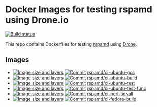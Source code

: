 # Docker Images for testing rspamd using Drone.io

[![Build status](https://ci.rspamd.com/api/badges/rspamd/rspamd-build-docker/status.svg)](https://ci.rspamd.com/rspamd/rspamd-build-docker)

This repo contains Dockerfiles for testing [rspamd](https://github.com/rspamd/rspamd) using [Drone](https://drone.io/).

## Images

* [![Image size and layers](https://images.microbadger.com/badges/image/rspamd/ci-ubuntu-gcc.svg)](https://microbadger.com/images/rspamd/ci-ubuntu-gcc)              [![Commit](https://images.microbadger.com/badges/commit/rspamd/ci-ubuntu-gcc.svg)](https://microbadger.com/images/rspamd/ci-ubuntu-gcc)              [rspamd/ci-ubuntu-gcc](https://hub.docker.com/r/rspamd/ci-ubuntu-gcc/)
* [![Image size and layers](https://images.microbadger.com/badges/image/rspamd/ci-ubuntu-build.svg)](https://microbadger.com/images/rspamd/ci-ubuntu-build)          [![Commit](https://images.microbadger.com/badges/commit/rspamd/ci-ubuntu-build.svg)](https://microbadger.com/images/rspamd/ci-ubuntu-build)          [rspamd/ci-ubuntu-build](https://hub.docker.com/r/rspamd/ci-ubuntu-build/)
* [![Image size and layers](https://images.microbadger.com/badges/image/rspamd/ci-ubuntu-test.svg)](https://microbadger.com/images/rspamd/ci-ubuntu-test)            [![Commit](https://images.microbadger.com/badges/commit/rspamd/ci-ubuntu-test.svg)](https://microbadger.com/images/rspamd/ci-ubuntu-test)            [rspamd/ci-ubuntu-test](https://hub.docker.com/r/rspamd/ci-ubuntu-test/)
* [![Image size and layers](https://images.microbadger.com/badges/image/rspamd/ci-ubuntu-test-func.svg)](https://microbadger.com/images/rspamd/ci-ubuntu-test-func)  [![Commit](https://images.microbadger.com/badges/commit/rspamd/ci-ubuntu-test-func.svg)](https://microbadger.com/images/rspamd/ci-ubuntu-test-func)  [rspamd/ci-ubuntu-test-func](https://hub.docker.com/r/rspamd/ci-ubuntu-test-func/)
* [![Image size and layers](https://images.microbadger.com/badges/image/rspamd/ci-perl-tidyall.svg)](https://microbadger.com/images/rspamd/ci-perl-tidyall)          [![Commit](https://images.microbadger.com/badges/commit/rspamd/ci-perl-tidyall.svg)](https://microbadger.com/images/rspamd/ci-perl-tidyall)          [rspamd/ci-perl-tidyall](https://hub.docker.com/r/rspamd/ci-perl-tidyall/)
* [![Image size and layers](https://images.microbadger.com/badges/image/rspamd/ci-fedora-build.svg)](https://microbadger.com/images/rspamd/ci-fedora-build)          [![Commit](https://images.microbadger.com/badges/commit/rspamd/ci-fedora-build.svg)](https://microbadger.com/images/rspamd/ci-fedora-build)          [rspamd/ci-fedora-build](https://hub.docker.com/r/rspamd/ci-fedora-build/)
